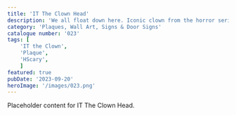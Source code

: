 ```yaml
---
title: 'IT The Clown Head'
description: 'We all float down here. Iconic clown from the horror series IT the Clown. This double sided plaque is a great gift for horror fans.'
category: 'Plaques, Wall Art, Signs & Door Signs'
catalogue number: '023'
tags: [
    'IT the Clown', 
    'Plaque', 
    'HScary',
    ]
featured: true
pubDate: '2023-09-20'
heroImage: '/images/023.png'
---
```


Placeholder content for IT The Clown Head.